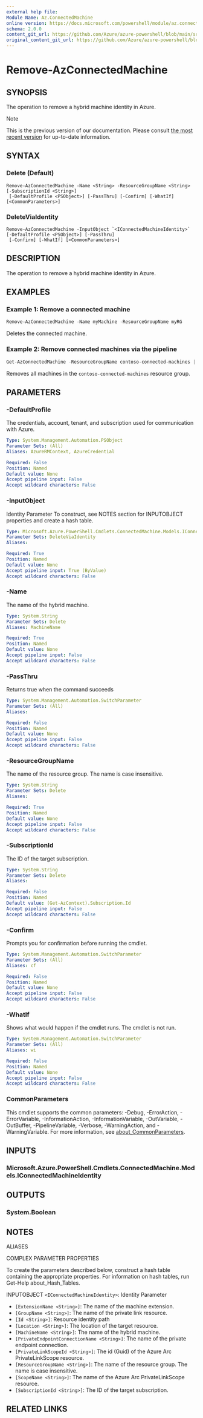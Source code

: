 ```yaml
---
external help file: 
Module Name: Az.ConnectedMachine
online version: https://docs.microsoft.com/powershell/module/az.connectedmachine/remove-azconnectedmachine
schema: 2.0.0
content_git_url: https://github.com/Azure/azure-powershell/blob/main/src/ConnectedMachine/help/Remove-AzConnectedMachine.md
original_content_git_url: https://github.com/Azure/azure-powershell/blob/main/src/ConnectedMachine/help/Remove-AzConnectedMachine.md
---
```


# Remove-AzConnectedMachine

## SYNOPSIS
The operation to remove a hybrid machine identity in Azure.

> [!NOTE]
>This is the previous version of our documentation. Please consult [the most recent version](/powershell/module/az.connectedmachine/remove-azconnectedmachine) for up-to-date information.

## SYNTAX

### Delete (Default)
```
Remove-AzConnectedMachine -Name <String> -ResourceGroupName <String> [-SubscriptionId <String>]
 [-DefaultProfile <PSObject>] [-PassThru] [-Confirm] [-WhatIf] [<CommonParameters>]
```

### DeleteViaIdentity
```
Remove-AzConnectedMachine -InputObject `<IConnectedMachineIdentity>` [-DefaultProfile <PSObject>] [-PassThru]
 [-Confirm] [-WhatIf] [<CommonParameters>]
```

## DESCRIPTION
The operation to remove a hybrid machine identity in Azure.

## EXAMPLES

### Example 1: Remove a connected machine
```powershell
Remove-AzConnectedMachine -Name myMachine -ResourceGroupName myRG
```

Deletes the connected machine.

### Example 2: Remove connected machines via the pipeline
```powershell
Get-AzConnectedMachine -ResourceGroupName contoso-connected-machines | Remove-AzConnectedMachine
```

Removes all machines in the `contoso-connected-machines` resource group.

## PARAMETERS

### -DefaultProfile
The credentials, account, tenant, and subscription used for communication with Azure.

```yaml
Type: System.Management.Automation.PSObject
Parameter Sets: (All)
Aliases: AzureRMContext, AzureCredential

Required: False
Position: Named
Default value: None
Accept pipeline input: False
Accept wildcard characters: False
```

### -InputObject
Identity Parameter
To construct, see NOTES section for INPUTOBJECT properties and create a hash table.

```yaml
Type: Microsoft.Azure.PowerShell.Cmdlets.ConnectedMachine.Models.IConnectedMachineIdentity
Parameter Sets: DeleteViaIdentity
Aliases:

Required: True
Position: Named
Default value: None
Accept pipeline input: True (ByValue)
Accept wildcard characters: False
```

### -Name
The name of the hybrid machine.

```yaml
Type: System.String
Parameter Sets: Delete
Aliases: MachineName

Required: True
Position: Named
Default value: None
Accept pipeline input: False
Accept wildcard characters: False
```

### -PassThru
Returns true when the command succeeds

```yaml
Type: System.Management.Automation.SwitchParameter
Parameter Sets: (All)
Aliases:

Required: False
Position: Named
Default value: None
Accept pipeline input: False
Accept wildcard characters: False
```

### -ResourceGroupName
The name of the resource group.
The name is case insensitive.

```yaml
Type: System.String
Parameter Sets: Delete
Aliases:

Required: True
Position: Named
Default value: None
Accept pipeline input: False
Accept wildcard characters: False
```

### -SubscriptionId
The ID of the target subscription.

```yaml
Type: System.String
Parameter Sets: Delete
Aliases:

Required: False
Position: Named
Default value: (Get-AzContext).Subscription.Id
Accept pipeline input: False
Accept wildcard characters: False
```

### -Confirm
Prompts you for confirmation before running the cmdlet.

```yaml
Type: System.Management.Automation.SwitchParameter
Parameter Sets: (All)
Aliases: cf

Required: False
Position: Named
Default value: None
Accept pipeline input: False
Accept wildcard characters: False
```

### -WhatIf
Shows what would happen if the cmdlet runs.
The cmdlet is not run.

```yaml
Type: System.Management.Automation.SwitchParameter
Parameter Sets: (All)
Aliases: wi

Required: False
Position: Named
Default value: None
Accept pipeline input: False
Accept wildcard characters: False
```

### CommonParameters
This cmdlet supports the common parameters: -Debug, -ErrorAction, -ErrorVariable, -InformationAction, -InformationVariable, -OutVariable, -OutBuffer, -PipelineVariable, -Verbose, -WarningAction, and -WarningVariable. For more information, see [about_CommonParameters](http://go.microsoft.com/fwlink/?LinkID=113216).

## INPUTS

### Microsoft.Azure.PowerShell.Cmdlets.ConnectedMachine.Models.IConnectedMachineIdentity

## OUTPUTS

### System.Boolean

## NOTES

ALIASES

COMPLEX PARAMETER PROPERTIES

To create the parameters described below, construct a hash table containing the appropriate properties. For information on hash tables, run Get-Help about_Hash_Tables.


INPUTOBJECT `<IConnectedMachineIdentity>`: Identity Parameter
  - `[ExtensionName <String>]`: The name of the machine extension.
  - `[GroupName <String>]`: The name of the private link resource.
  - `[Id <String>]`: Resource identity path
  - `[Location <String>]`: The location of the target resource.
  - `[MachineName <String>]`: The name of the hybrid machine.
  - `[PrivateEndpointConnectionName <String>]`: The name of the private endpoint connection.
  - `[PrivateLinkScopeId <String>]`: The id (Guid) of the Azure Arc PrivateLinkScope resource.
  - `[ResourceGroupName <String>]`: The name of the resource group. The name is case insensitive.
  - `[ScopeName <String>]`: The name of the Azure Arc PrivateLinkScope resource.
  - `[SubscriptionId <String>]`: The ID of the target subscription.

## RELATED LINKS

